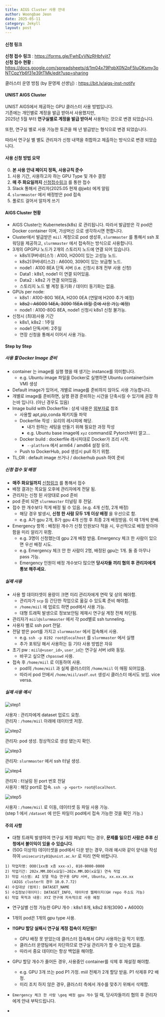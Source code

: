 ```yaml
---
title: AIGS Cluster 사용 안내
author: Woongbae Jeon
date: 2025-05-11
category: Jekyll
layout: post
---
```


#### 신청 링크

**신청 접수 링크** : <https://forms.gle/FwhEvVNzRHbfyjit7>  
**신청 접수 현황** : <https://docs.google.com/spreadsheets/d/1m04x79PqbX0N2pF5luOKsmy3oNTCpzYb6f31e39tTMk/edit?usp=sharing>

클러스터 운영 방침 (by 문영제 선생님) : <https://bit.ly/aigs-inst-notify>

#### UNIST AIGS Cluster

UNIST AIGS에서 제공하는 GPU 클러스터 사용 방법입니다.  
기존에는 개인별로 계정을 발급 받아서 사용했지만,  
2025년 5월 부터 **연구실별로 계정을 발급 받아서** 사용하는 것으로 변경 되었습니다.

또한, 연구실 별로 사용 가능한 토큰을 매 년 발급받는 형식으로 변경 되었습니다.

따라서 연구실 별 별도 관리자가 신청 내역을 취합하고 제출하는 방식으로 변경 되었습니다.  

#### 사용 신청 방법 요약

0. **본 사용 안내 페이지 정독, 사용규칙 준수**
1. 사용 기간, 사용하고자 하는 GPU Type 및 개수 결정
2. **매 주 화요일까지** [신청접수링크](<https://forms.gle/FwhEvVNzRHbfyjit7>) 를 통한 접수
3. Slack 통해서 관리자(2025.05 현재 @jwb) 에게 알림
4. `slurmmaster` 에서 배정받은 pod 접속
5. 풀로드 걸어서 알차게 쓰기

#### AIGS Cluster 현황

- AIGS Cluster는 Kubernetes(k8s) 로 관리됩니다. 따라서 발급받은 각 pod은 Docker container 이며, 가상머신 으로 생각하시면 편합니다.
- Cluster에서 발급받은 `miil` 계정으로 pod 생성후, `slurmmaster` 를 통해서 ssh 포워딩을 제공하고, `slurmmaster` 에서 접속하는 방식으로 사용합니다.
- 3개의 GPGPU 노드가 2개의 스토리지 노드에 연결 되어 있습니다.
  - k8s1(쿠버네티스1) : A100, H200이 있는 고성능 노드.
  - k8s2(쿠버네티스2) : A6000, 3090이 있는 보급형 노드.
  - node1 : A100 8EA 단독 서버 (i.e. 신청시 8개 전부 사용 신청)
  - Data1 : k8s1, node1 이 연결 되어있음.
  - Data2 : k8s2 가 연결 되어있음.
  - 스토리지 노드 별 계정 동기화 / 데이터 동기화는 없음.
- GPUs per node:
  - k8s1 : A100-80G 16EA, H200 0EA (연말에 H200 추가 예정)
  - ~~k8s2 : A6000 14EA, 3090 15EA (6월 중에 사용 가능 예정)~~
  - node1 : A100-80G 8EA, node1 신청시 k8s1 신청 불가능.
- 신청시 (최대)사용 기간
  - k8s1, k8s2 : 1주일
  - node1 단독서버: 2주일
  - 연장 신청을 통해서 이어서 사용 가능.

#### Step by Step

##### 사용 할 Docker Image 준비

- container 는 image를 실행 했을 때 생기는 instance를 의미합니다.
  - e.g. Ubuntu image 파일을 Docker로 실행하면 Ubuntu container(\sim VM) 생성
- Default image가 있어서, 개별로 image를 준비하지 않아도 사용 가능합니다.
- 개별로 image를 준비하면, 실행 환경 준비하는 시간을 단축시킬 수 있기에 권장 하는바 입니다. (아닌 경우도 있음)
- Image build with Dockerfile : 상세 내용은 [외부자료](https://docs.docker.com/get-started/docker-concepts/building-images/) 참조
  - 사용할 apt,pip,conda 패키지들 파악
  - Dockerfile 작성 : 요리의 레시피에 해당.
    - 내가 원하는 세팅을 만들기 위해 필요한 과정 작성
    - e.g. Ubuntu base image에 `xyz` command로 Pytorch부터 깔고...
  - Docker build : dockerfile 레시피대로 Docker가 조리 시작.
    - `--platform` 에서 arm64 / amd64 설정 유의.
  - Push to DockerHub, pod 생성시 pull 하기 위함.
- TL;DR : default image 쓰거나 / dockerhub push 하여 준비

##### 신청 접수 및 배정

- **매주 화요일까지** [신청링크](https://forms.gle/Fw5oNhGS2C2Gd1Me8) 를 통해서 접수
- 배정 결과는 목요일 오후에 관리자에게 전달 됨.
- 관리자는 신청 된 사양대로 pod 준비
- pod 준비 되면 `slurmmaster` 터널링 후 전달.
- 접수 한 개수보다 적게 배정 될 수 있음. (e.g. 4개 신청, 2개 배정)
  - 해당 경우 발생시, **신청 한 사람 모두 1개 이상 배정** 을 우선으로 함.
  - e.g. A가 gpu 2개, B가 gpu 4개 신청 후 최종 2개 배정받음. 이 때 1개씩 분배.
- Emergency 항목 : 배정된 개수가 신청 인원보다 적을 시, 우선적으로 배정 받아야 함을 미리 알리기 위함.
  - e.g. 3명이 신청했는데 gpu 2개 배정 받음. Emergency 체크 한 사람이 있으면 우선 배정 시도.
  - e.g. Emergency 체크 안 한 사람이 2명, 배정된 gpu는 1개. 둘 중 아무나 pass 가능.
  - Emergency 인원이 배정 개수보다 많으면 **당사자들 끼리 협의 후 관리자에게 통보 해주세요.**

##### 실제 사용

- 사용 할 데이터셋이 용량이 크면 미리 관리자에게 연락 및 상의 해야함.
  - 관리자가 `scp` 등 간단한 작업으로 옮길 수 있도록 준비 해야함.
  - `/home/miil` 에 업로드 하면 pod에서 사용 가능.
  - 대형 트래픽 발생으로 정보보안팀 제재시 연구실 계정 전체 차단됨.
- 관리자가 `miil@slurmmaster` 에서 각 pod별로 ssh tunneling.
- 사용자 별로 ssh port 전달.
- 전달 받은 port를 가지고 `slurmmaster` 에서 접속해서 사용.
  - e.g. `ssh -p 8192 root@localhost` 를 `slurmmaster` 에서 실행
  - 추가 포워딩 해서 사용하는 등 기타 사용 방법은 자유
- 초기 pw : `miil@<user_id>`, `user_id`는 연구실 서버 id와 동일.
  - 바꾸고 싶으면 `chpasswd` 사용.
- 접속 후 `/home/miil` 로 이동하여 사용.
  - pod의 `/home/miil` 과 실제 클러스터의 `/home/miil` 이 매핑 되어있음.
  - 따라서 pod 안에서 `/home/miil/asdf.out` 생성시 클러스터 에서도 보임. vice versa.

##### 실제 사용 예시

![step1](/miil/assets/aigscluster/step1.png)

사용자 : 관리자에게 dataset 업로드 요청.  
관리자 : `/home/miil` 아래에 데이터셋 저장.  

![step2](miil/assets/aigscluster/step2.png)

관리자: pod 생성. 정상적으로 생성 됐는지 확인.

![step3](miil/assets/aigscluster/step3.png)

관리자: `slurmmaster` 에서 ssh 터널 생성.

![step4](miil/assets/aigscluster/step4.png)

관리자 : 터널링 된 port 번호 전달  
사용자 : 해당 port로 접속. `ssh -p <port> root@localhost`.

![step5](miil/assets/aigscluster/step5.png)

사용자 : `/home/miil` 로 이동, 데이터셋 등 파일 사용 가능.  
(step 1 에서 `/dataset` 에 만든 파일이 pod에서 접속 가능한 것을 확인 가능.)  

#### 주의 사항

- 대형 트래픽 발생하여 연구실 계정 페널티 먹는 경우, **문제를 일으킨 사람은 추후 신청에서 불이익이 있을 수 있습니다**.
- (50G 이상의) 데이터셋을 pod에서 다운 받는 경우, 아래 예시와 같이 양식을 작성하여 `unisecurity01@unist.ac.kr` 로 미리 연락 바랍니다.
```
1) 작업자명: OOO(1xx동 x층 xxx-x), 010-0000-0000
2) 작업기간: 202x.MM.DD(x요일)~202x.MM.DD(x요일) 연속 작업
3) 작업 시스템: AI 모델 학습 연구용 GPU 서버, Ubuntu, xx.xx.xx.xx
   (AIGS cluster의 경우 10.0.7.72)
4) 수집대상 (범위): DATASET_NAME
5) 수집정보(데이터): DATASET_INFO, 데이터셋 웹페이지(GH repo 주소도 가능)
6) 작업 목적과 내용: XYZ 연구에 지속적으로 사용 예정
```

- 연구실별 신청 가능한 GPU 개수 : k8s1 8개, k8s2 8개(3090 + A6000)
- 1개의 pod은 1개의 gpu type 사용.
- **!!GPU 할당 실패시 연구실 계정 접속이 차단됨!!**
  - GPU 배정 못 받았는데 클러스터 접속해서 GPU 사용하는걸 막기 위함.
  - 클러스터 운영팀에서 차단하므로 연구실 관리자가 할 수 있는게 없음.
  - 따라서 중요 데이터는 항상 백업을 해야함.
- GPU 할당 개수가 줄어든 경우, 사용중인 container를 삭제 후 재설정 해야함.
  - e.g. GPU 3개 쓰는 pod P1 가정. miil 전체가 2개 할당 받음. P1 삭제후 P2 배정.
  - 미리 조치 하지 않은 경우, 클러스터 측에서 개수를 맞추기 위해서 삭제함.
  
- `Emergency 체크 한 사람 \geq 배정 gpu 개수` 일 때, 당사자들끼리 협의 후 관리자에게 안내 부탁드립니다.

- 